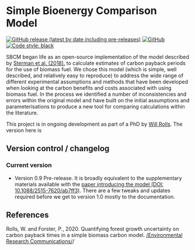 
# Simple Bioenergy Comparison Model
[![GitHub release (latest by date including pre-releases)](https://img.shields.io/github/v/release/Priestley-Centre/SBCM?include_prereleases)](https://github.com/Priestley-Centre/SBCM/releases)
[![GitHub](https://img.shields.io/github/license/Priestley-Centre/SBCM)](https://github.com/Priestley-Centre/SBCM/blob/master/LICENSE)
[![Code style: black](https://img.shields.io/badge/code%20style-black-000000.svg)](https://github.com/psf/black)

SBCM began life as an open-source implementation of the model described by [Sterman et al. (2018).](https://iopscience.iop.org/article/10.1088/1748-9326/aaa512) to calculate estimates of carbon payback periods for the use of biomass fuel. We chose this model (which is simple, well described, and relatively easy to reproduce) to address the wide range of different experimental assumptions and methods that have been developed when looking at the carbon benefits and costs associated with using biomass fuel. In the process we identified a number of inconsistencies and errors within the original model and have built on the initial assumptions and parameterisations to produce a new tool for comparing calculations within the literature. 

This project is in ongoing development as part of a PhD by [Will Rolls](https://www.researchgate.net/profile/Will_Rolls2). The version here is 

## Version control / changelog

### Current version

 - Version 0.9 Pre-release. It is broadly equivalent to the supplementary materials available with the [paper introducing the model (DOI: 10.1088/2515-7620/ab7ff3)](https://iopscience.iop.org/article/10.1088/2515-7620/ab7ff3). There are a few tweaks and updates required before we get to version 1.0 mostly to the documentation. 

## References

Rolls, W. and Forster, P., 2020. Quantifying forest growth uncertainty on carbon payback times in a simple biomass carbon model. [/Environmental Research Communications/](https://iopscience.iop.org/article/10.1088/2515-7620/ab7ff3)/
